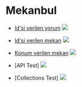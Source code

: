 # Mekanbul

- [Id'si verilen yorum](https://mekanbul4.zrlsena.repl.co/api/mekanlar/637ce59169b31e67d00f5edf/yorumlar/637ce597116297d0be5d5f71)
  ![](https://github.com/zrlsena/mekanbul4/blob/odev5/resimler/idVerilenYorum.PNG)

- [Id'si verilen mekan](https://mekanbul4.zrlsena.repl.co/api/mekanlar/637ce59169b31e67d00f5edf)
![](https://github.com/zrlsena/mekanbul4/blob/odev5/resimler/idVerilenMekan.PNG)

- [Konum verilen mekan](https://mekanbul4.zrlsena.repl.co/api/mekanlar?enlem=37.&&boylam=35)
  ![](https://github.com/zrlsena/mekanbul4/blob/odev5/resimler/konumVerilenMekan.PNG)

- [API Test]
![](https://github.com/zrlsena/mekanbul4/blob/odev6/views/APITest.PNG)

- [Collections Test]
![](https://github.com/zrlsena/mekanbul4/blob/odev6/views/collectionsTest.PNG)
